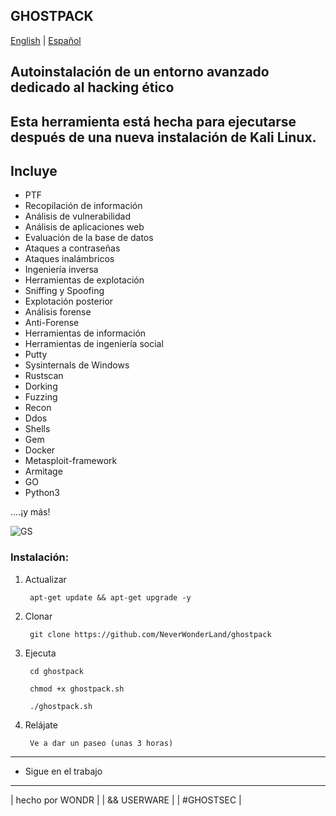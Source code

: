## GHOSTPACK

[English](https://github.com/NeverWonderLand/ghostpack) | [Español](https://github.com/SobrioRiot/ghostpack-esp)

## Autoinstalación de un entorno avanzado dedicado al hacking ético 
## Esta herramienta está hecha para ejecutarse después de una nueva instalación de Kali Linux.

## Incluye

- PTF
- Recopilación de información
- Análisis de vulnerabilidad
- Análisis de aplicaciones web
- Evaluación de la base de datos
- Ataques a contraseñas
- Ataques inalámbricos
- Ingeniería inversa
- Herramientas de explotación
- Sniffing y Spoofing
- Explotación posterior
- Análisis forense
- Anti-Forense
- Herramientas de información
- Herramientas de ingeniería social
- Putty
- Sysinternals de Windows
- Rustscan
- Dorking
- Fuzzing
- Recon
- Ddos
- Shells
- Gem
- Docker
- Metasploit-framework
- Armitage
- GO
- Python3

....¡y más!


![GS](https://user-images.githubusercontent.com/64184513/176806645-6968abdb-3f38-447f-b20c-9426f00b7413.jpg)


### Instalación:

1. Actualizar

        apt-get update && apt-get upgrade -y
        
2. Clonar

        git clone https://github.com/NeverWonderLand/ghostpack

3. Ejecuta

        cd ghostpack
    
        chmod +x ghostpack.sh
    
        ./ghostpack.sh

4. Relájate

        Ve a dar un paseo (unas 3 horas)

---------------------------------------
* Sigue en el trabajo

 ------------------
| hecho por WONDR |
| && USERWARE |
| #GHOSTSEC |

